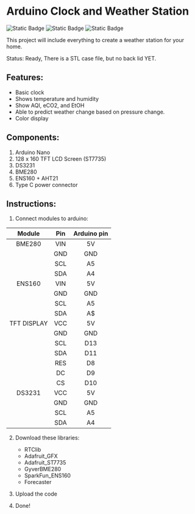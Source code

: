# Arduino Clock and Weather Station
<img alt="Static Badge" src="https://img.shields.io/badge/My%20Website-green?link=https%3A%2F%2Foget565.com%2F"> <img alt="Static Badge" src="https://img.shields.io/badge/YouTube-color?color=%23FF0000&link=https%3A%2F%2Fwww.youtube.com%2F%40oget565">
 <img alt="Static Badge" src="https://img.shields.io/badge/Twitch-color?color=%239146FF&link=https%3A%2F%2Fwww.twitch.tv%2Foget565">




This project will include everything to create a weather station for your home.

Status: Ready, There is a STL case file, but no back lid YET.

## Features:
- Basic clock
- Shows temperature and humidity
- Show AQI, eCO2, and EtOH
- Able to predict weather change based on pressure change.
- Color display

## Components:
1) Arduino Nano
2) 128 x 160 TFT LCD Screen (ST7735)
3) DS3231
4) BME280
5) ENS160 + AHT21
8) Type C power connector

## Instructions:

1) Connect modules to arduino:

| Module    | Pin      | Arduino pin                |
| :--------: | :-------: | :-------------------------: |
| BME280 | VIN | 5V|
|  | GND | GND| 
| | SCL | A5|
| | SDA | A4|
| ENS160 | VIN | 5V|
| | GND | GND |
| | SCL | A5 |
| | SDA | A$ |
| TFT DISPLAY | VCC | 5V |
| | GND | GND |
| | SCL | D13| 
| | SDA | D11 |
| | RES | D8 |
| | DC | D9 |
| | CS | D10|
| DS3231 | VCC | 5V|
| | GND | GND |
| | SCL | A5 |
| | SDA | A4 |

2) Download these libraries:
   -  RTClib
   -  Adafruit_GFX
   -  Adafruit_ST7735
   -  GyverBME280
   -  SparkFun_ENS160
   -  Forecaster

3) Upload the code
4) Done!
